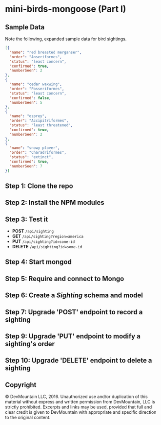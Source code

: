 # mini-birds-mongoose (Part I)
 
<!-- _Goal_: Build a **bird sighting** API in Express using four common CRUD operations in MongoDB using MongoJS. -->

## Sample Data

Note the following, expanded sample data for bird sightings.

```json
[{
  "name": "red breasted merganser",
  "order": "Anseriformes",
  "status": "least concern",
  "confirmed": true,
  "numberSeen": 2
},
{
  "name": "cedar waxwing",
  "order": "Passeriformes",
  "status": "least concern",
  "confirmed": false,
  "numberSeen": 5
},
{
  "name": "osprey",
  "order": "Accipitriformes",
  "status": "least threatened",
  "confirmed": true,
  "numberSeen": 2
},
{
  "name": "snowy plover",
  "order": "Charadriformes",
  "status": "extinct",
  "confirmed": true,
  "numberSeen": 7
}]
```

## Step 1: Clone the repo

<!-- Create your Express.js app by cloning this repository. -->
 
## Step 2: Install the NPM modules

<!-- ``` -->
<!-- npm install -->
<!-- ``` -->

## Step 3: Test it

<!-- Start your application by running: -->

<!-- ``` -->
<!-- node server.js -->
<!-- ``` -->

<!-- Test each of your endpoints in Postman with the following URLs: -->

* **POST** `/api/sighting`
* **GET** `/api/sighting?region=america`
* **PUT** `/api/sighting?id=some-id`
* **DELETE** `/api/sighting?id=some-id`

<!-- If everything's working, you'll see console output each time you hit your endpoints. -->

## Step 4: Start mongod

<!-- Start the mongo daemon in a separate terminal window. -->
 
## Step 5: Require and connect to Mongo
  
<!-- Now, require the Mongoose module, and create a database by connecting to it in `server.js`. Name your database `birds-mongoose`. -->

<!-- HINT: [Read the documentation](http://mongoosejs.com/docs/index.html) -->

## Step 6: Create a _Sighting_ schema and model

<!-- In a separate file called, 'Sighting.js', create a schema for the Sighting collection using the sample data above. -->

<!-- Your schema should: -->

<!-- * Give each property a data type. -->
<!-- * Make `name` lowercase, and required. -->
<!-- * Restrict the length of `order` to 20. -->
<!-- * Enumerate possible values for `status`; make them lowercase. -->
<!-- * Ensure `numberSeen` is greater than 0. -->
<!-- * Set `confirmed` to `false` by default. -->

<!-- Now, define a model for your schema, and add it to the file's exports. -->

<!-- Finally, declare a var for your Sighting model in `server.js`. -->
 
## Step 7: Upgrade 'POST' endpoint to record a sighting

<!-- Upgrade your POST endpoint with code to create a sighting document from the `body` of the request, using your Sighting model. -->

<!-- Use sample data from `sightings.json` in your request body. -->

<!-- HINT: [Read the documentation for saving with models.](http://mongoosejs.com/docs/models.html) -->

<!-- For steps 7 through 10, test each of your endpoints again. -->
 
<!-- ## Step 8: Upgrade 'GET' endpoint to retrieve a sighting -->

<!-- Modify the GET endpoint to retrieve all sightings with a given `status`, as stated in the request query. -->

## Step 9: Upgrade 'PUT' endpoint to modify a sighting's order

<!-- Update your PUT endpoint to accept a `body` modifying an existing sighting's `order` field. Use the `id` parameter in the query string to identify the sighting to change. -->

<!-- Return the newly updated sighting in your response. -->

## Step 10: Upgrade 'DELETE' endpoint to delete a sighting

<!-- Update your DELETE endpoint to delete a sighting document by `id` in the query string. -->


## Copyright

© DevMountain LLC, 2016. Unauthorized use and/or duplication of this material without express and written permission from DevMountain, LLC is strictly prohibited. Excerpts and links may be used, provided that full and clear credit is given to DevMountain with appropriate and specific direction to the original content.